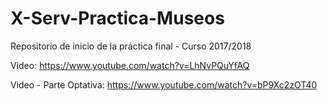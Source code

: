 # X-Serv-Practica-Museos
Repositorio de inicio de la práctica final - Curso 2017/2018

Video: https://www.youtube.com/watch?v=LhNvPQuYfAQ

Video - Parte Optativa: https://www.youtube.com/watch?v=bP9Xc2zOT40
